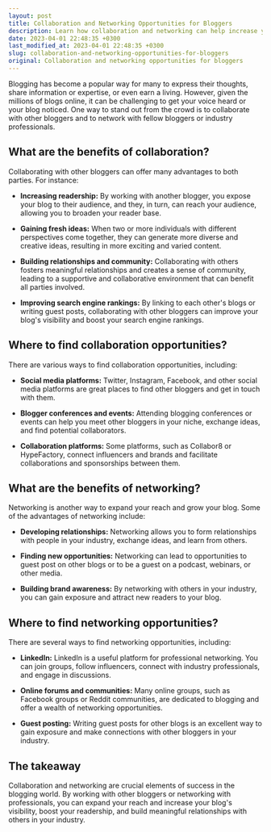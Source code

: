```yaml
---
layout: post
title: Collaboration and Networking Opportunities for Bloggers
description: Learn how collaboration and networking can help increase your blog's readership and revenue.
date: 2023-04-01 22:48:35 +0300
last_modified_at: 2023-04-01 22:48:35 +0300
slug: collaboration-and-networking-opportunities-for-bloggers
original: Collaboration and networking opportunities for bloggers
---
```

Blogging has become a popular way for many to express their thoughts, share information or expertise, or even earn a living. However, given the millions of blogs online, it can be challenging to get your voice heard or your blog noticed. One way to stand out from the crowd is to collaborate with other bloggers and to network with fellow bloggers or industry professionals.

## What are the benefits of collaboration?

Collaborating with other bloggers can offer many advantages to both parties. For instance:

- **Increasing readership:** By working with another blogger, you expose your blog to their audience, and they, in turn, can reach your audience, allowing you to broaden your reader base. 

- **Gaining fresh ideas:** When two or more individuals with different perspectives come together, they can generate more diverse and creative ideas, resulting in more exciting and varied content. 

- **Building relationships and community:** Collaborating with others fosters meaningful relationships and creates a sense of community, leading to a supportive and collaborative environment that can benefit all parties involved.

- **Improving search engine rankings:** By linking to each other's blogs or writing guest posts, collaborating with other bloggers can improve your blog's visibility and boost your search engine rankings.

## Where to find collaboration opportunities?

There are various ways to find collaboration opportunities, including:

- **Social media platforms:** Twitter, Instagram, Facebook, and other social media platforms are great places to find other bloggers and get in touch with them.

- **Blogger conferences and events:** Attending blogging conferences or events can help you meet other bloggers in your niche, exchange ideas, and find potential collaborators.

- **Collaboration platforms:** Some platforms, such as Collabor8 or HypeFactory, connect influencers and brands and facilitate collaborations and sponsorships between them.

## What are the benefits of networking?

Networking is another way to expand your reach and grow your blog. Some of the advantages of networking include:

- **Developing relationships:** Networking allows you to form relationships with people in your industry, exchange ideas, and learn from others. 

- **Finding new opportunities:** Networking can lead to opportunities to guest post on other blogs or to be a guest on a podcast, webinars, or other media. 

- **Building brand awareness:** By networking with others in your industry, you can gain exposure and attract new readers to your blog.

## Where to find networking opportunities?

There are several ways to find networking opportunities, including:

- **LinkedIn:** LinkedIn is a useful platform for professional networking. You can join groups, follow influencers, connect with industry professionals, and engage in discussions.

- **Online forums and communities:** Many online groups, such as Facebook groups or Reddit communities, are dedicated to blogging and offer a wealth of networking opportunities.

- **Guest posting:** Writing guest posts for other blogs is an excellent way to gain exposure and make connections with other bloggers in your industry.

## The takeaway

Collaboration and networking are crucial elements of success in the blogging world. By working with other bloggers or networking with professionals, you can expand your reach and increase your blog's visibility, boost your readership, and build meaningful relationships with others in your industry.